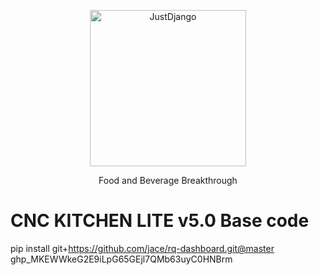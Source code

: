 <p align="center">
  <p align="center">
    <a href="https://image.yaksgames.com/v2/game/b/d/4/w4VzeMNTbZehrE2bkvU2j6wrbL2KxkLjam9inmUG.jpeg" target="_blank">
      <img src="https://image.yaksgames.com/v2/game/b/d/4/w4VzeMNTbZehrE2bkvU2j6wrbL2KxkLjam9inmUG.jpeg" alt="JustDjango" height="250">
    </a>
  </p>
  <p align="center">
    Food and Beverage Breakthrough
  </p>
</p>

# CNC KITCHEN LITE v5.0 Base code

pip install git+https://github.com/jace/rq-dashboard.git@master
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
